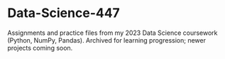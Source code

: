 # Data-Science-447
Assignments and practice files from my 2023 Data Science coursework (Python, NumPy, Pandas). Archived for learning progression; newer projects coming soon.
